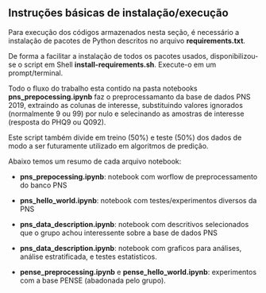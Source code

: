 ## Instruções básicas de instalação/execução

Para execução dos códigos armazenados nesta seção, é necessário a instalação de pacotes de Python descritos no arquivo **requirements.txt**. 

De forma a facilitar a instalação de todos os pacotes usados, disponibilizou-se o script em Shell **install-requirements.sh**. Execute-o em um prompt/terminal.

Todo o fluxo do trabalho esta contido na pasta notebooks **pns_prepocessing.ipynb** faz o preprocessamanto da base de dados PNS 2019, extraindo as colunas de interesse, substituindo valores ignorados (normalmente 9 ou 99) por nulo e selecinando as amostras de interesse (resposta do PHQ9 ou Q092).

Este script também divide em treino (50%) e teste (50%) dos dados de modo a ser futuramente utilizado em algoritmos de predição.

Abaixo temos um resumo de cada arquivo notebook:

- **pns_prepocessing.ipynb**: notebook com worflow de preprocessamento do banco PNS

- **pns_hello_world.ipynb**: notebook com testes/experimentos diversos da PNS

- **pns_data_description.ipynb**: notebook com descritivos selecionados que o grupo achou interessente sobre a base de dados PNS

- **pns_data_description.ipynb**: notebook com graficos para análises, análise estratificada, e testes estatisticos.

- **pense_preprocessing.ipynb** e **pense_hello_world.ipynb**: experimentos com a base PENSE (abadonada pelo grupo).
